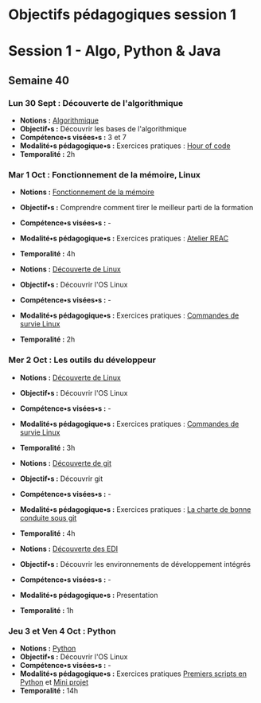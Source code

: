 # Objectifs pédagogiques session 1

# Session 1 - Algo, Python & Java

## Semaine 40

### **Lun 30 Sept :** Découverte de l'algorithmique

* **Notions :** [Algorithmique](../cours/algorithmes.md)
* **Objectif•s :** Découvrir les bases de l'algorithmique
* **Compétence•s visées•s :** 3 et 7
* **Modalité•s pédagogique•s :** Exercices pratiques : [Hour of code](https://studio.code.org/s/mc/stage/1/puzzle/1)
* **Temporalité :** 2h

### **Mar 1 Oct :** Fonctionnement de la mémoire, Linux

* **Notions :** [Fonctionnement de la mémoire](../cours/reussir-la-formation.md)
* **Objectif•s :** Comprendre comment tirer le meilleur parti de la formation
* **Compétence•s visées•s :** -
* **Modalité•s pédagogique•s :** Exercices pratiques : [Atelier REAC](../presentation/reussir-la-formation.html)
* **Temporalité :** 4h

* **Notions :** [Découverte de Linux](../cours/linux.md)
* **Objectif•s :** Découvrir l'OS Linux
* **Compétence•s visées•s :** -
* **Modalité•s pédagogique•s :** Exercices pratiques : [Commandes de survie Linux](../exercice/linux.md)
* **Temporalité :** 2h

### **Mer 2 Oct :** Les outils du développeur

* **Notions :** [Découverte de Linux](../cours/linux.md)
* **Objectif•s :** Découvrir l'OS Linux
* **Compétence•s visées•s :** -
* **Modalité•s pédagogique•s :** Exercices pratiques : [Commandes de survie Linux](../exercice/linux.md)
* **Temporalité :** 3h

* **Notions :** [Découverte de git](../cours/git.md)
* **Objectif•s :** Découvrir git
* **Compétence•s visées•s :** -
* **Modalité•s pédagogique•s :** Exercices pratiques : [La charte de bonne conduite sous git](../exercice/git.md)
* **Temporalité :** 4h

* **Notions :** [Découverte des EDI](../cours/edi.md)
* **Objectif•s :** Découvrir les environnements de développement intégrés
* **Compétence•s visées•s :** -
* **Modalité•s pédagogique•s :** Presentation
* **Temporalité :** 1h

### **Jeu 3 et Ven 4 Oct :** Python

* **Notions :** [Python](../cours/python.md)
* **Objectif•s :** Découvrir l'OS Linux
* **Compétence•s visées•s :** -
* **Modalité•s pédagogique•s :** Exercices pratiques [Premiers scripts en Python](../exercice/python.md) et [Mini projet](../exercice/restaurant-python.md)
* **Temporalité :** 14h